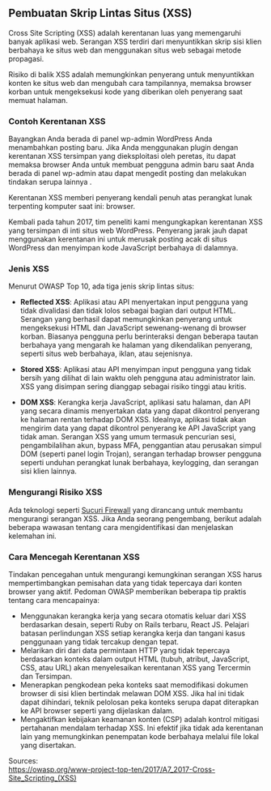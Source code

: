 
## Pembuatan Skrip Lintas Situs (XSS)

Cross Site Scripting (XSS) adalah kerentanan luas yang memengaruhi banyak aplikasi web. Serangan XSS terdiri dari menyuntikkan skrip sisi klien berbahaya ke situs web dan menggunakan situs web sebagai metode propagasi.

Risiko di balik XSS adalah memungkinkan penyerang untuk menyuntikkan konten ke situs web dan mengubah cara tampilannya, memaksa browser korban untuk mengeksekusi kode yang diberikan oleh penyerang saat memuat halaman.

### Contoh Kerentanan XSS

Bayangkan Anda berada di panel wp-admin WordPress Anda menambahkan posting baru. Jika Anda menggunakan plugin dengan kerentanan XSS tersimpan yang dieksploitasi oleh peretas, itu dapat memaksa browser Anda untuk membuat pengguna admin baru saat Anda berada di panel wp-admin atau dapat mengedit posting dan melakukan tindakan serupa lainnya .

Kerentanan XSS memberi penyerang kendali penuh atas perangkat lunak terpenting komputer saat ini: browser.

Kembali pada tahun 2017, tim peneliti kami mengungkapkan kerentanan XSS yang tersimpan di inti situs web WordPress. Penyerang jarak jauh dapat menggunakan kerentanan ini untuk merusak posting acak di situs WordPress dan menyimpan kode JavaScript berbahaya di dalamnya.

### Jenis XSS

Menurut OWASP Top 10, ada tiga jenis skrip lintas situs:

- **Reflected XSS**: Aplikasi atau API menyertakan input pengguna yang tidak divalidasi dan tidak lolos sebagai bagian dari output HTML. Serangan yang berhasil dapat memungkinkan penyerang untuk mengeksekusi HTML dan JavaScript sewenang-wenang di browser korban. Biasanya pengguna perlu berinteraksi dengan beberapa tautan berbahaya yang mengarah ke halaman yang dikendalikan penyerang, seperti situs web berbahaya, iklan, atau sejenisnya.
    
- **Stored XSS**: Aplikasi atau API menyimpan input pengguna yang tidak bersih yang dilihat di lain waktu oleh pengguna atau administrator lain. XSS yang disimpan sering dianggap sebagai risiko tinggi atau kritis.
    
- **DOM XSS**: Kerangka kerja JavaScript, aplikasi satu halaman, dan API yang secara dinamis menyertakan data yang dapat dikontrol penyerang ke halaman rentan terhadap DOM XSS. Idealnya, aplikasi tidak akan mengirim data yang dapat dikontrol penyerang ke API JavaScript yang tidak aman. Serangan XSS yang umum termasuk pencurian sesi, pengambilalihan akun, bypass MFA, penggantian atau perusakan simpul DOM (seperti panel login Trojan), serangan terhadap browser pengguna seperti unduhan perangkat lunak berbahaya, keylogging, dan serangan sisi klien lainnya.
    

### Mengurangi Risiko XSS

Ada teknologi seperti [Sucuri Firewall](https://sucuri.net/website-firewall/) yang dirancang untuk membantu mengurangi serangan XSS. Jika Anda seorang pengembang, berikut adalah beberapa wawasan tentang cara mengidentifikasi dan menjelaskan kelemahan ini.

### Cara Mencegah Kerentanan XSS

Tindakan pencegahan untuk mengurangi kemungkinan serangan XSS harus mempertimbangkan pemisahan data yang tidak tepercaya dari konten browser yang aktif. Pedoman OWASP memberikan beberapa tip praktis tentang cara mencapainya:

- Menggunakan kerangka kerja yang secara otomatis keluar dari XSS berdasarkan desain, seperti Ruby on Rails terbaru, React JS. Pelajari batasan perlindungan XSS setiap kerangka kerja dan tangani kasus penggunaan yang tidak tercakup dengan tepat.
- Melarikan diri dari data permintaan HTTP yang tidak tepercaya berdasarkan konteks dalam output HTML (tubuh, atribut, JavaScript, CSS, atau URL) akan menyelesaikan kerentanan XSS yang Tercermin dan Tersimpan. 
- Menerapkan pengkodean peka konteks saat memodifikasi dokumen browser di sisi klien bertindak melawan DOM XSS. Jika hal ini tidak dapat dihindari, teknik pelolosan peka konteks serupa dapat diterapkan ke API browser seperti yang dijelaskan dalam.
- Mengaktifkan kebijakan keamanan konten (CSP) adalah kontrol mitigasi pertahanan mendalam terhadap XSS. Ini efektif jika tidak ada kerentanan lain yang memungkinkan penempatan kode berbahaya melalui file lokal yang disertakan.

Sources:<br>
https://owasp.org/www-project-top-ten/2017/A7_2017-Cross-Site_Scripting_(XSS)